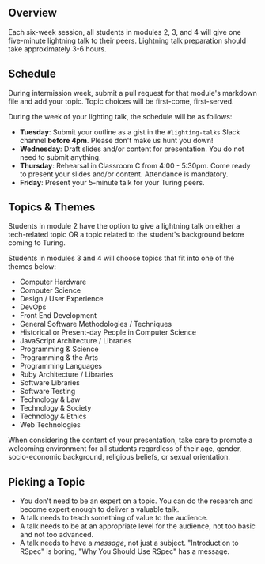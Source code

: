 ## Overview

Each six-week session, all students in modules 2, 3, and 4 will give one five-minute lightning talk to their peers. Lightning talk preparation should take approximately 3-6 hours. 

## Schedule

During intermission week, submit a pull request for that module's markdown file and add your topic. Topic choices will be first-come, first-served. 

During the week of your lighting talk, the schedule will be as follows:

* **Tuesday**: Submit your outline as a gist in the `#lighting-talks` Slack channel **before 4pm**. Please don't make us hunt you down!
* **Wednesday**: Draft slides and/or content for presentation. You do not need to submit anything.
* **Thursday**: Rehearsal in Classroom C from 4:00 - 5:30pm. Come ready to present your slides and/or content. Attendance is mandatory.
* **Friday**: Present your 5-minute talk for your Turing peers. 

## Topics & Themes

Students in module 2 have the option to give a lightning talk on either a tech-related topic OR a topic related to the student's background before coming to Turing. 

Students in modules 3 and 4 will choose topics that fit into one of the themes below:

* Computer Hardware
* Computer Science
* Design / User Experience
* DevOps
* Front End Development
* General Software Methodologies / Techniques
* Historical or Present-day People in Computer Science
* JavaScript Architecture / Libraries
* Programming & Science
* Programming & the Arts
* Programming Languages
* Ruby Architecture / Libraries
* Software Libraries
* Software Testing
* Technology & Law
* Technology & Society
* Technology & Ethics
* Web Technologies

When considering the content of your presentation, take care to promote a welcoming environment for all students regardless of their age, gender, socio-economic background, religious beliefs, or sexual orientation. 

## Picking a Topic

* You don't need to be an expert on a topic. You can do the research and become expert enough to deliver a valuable talk.
* A talk needs to teach something of value to the audience.
* A talk needs to be at an appropriate level for the audience, not too basic and not too advanced.
* A talk needs to have a *message*, not just a subject. "Introduction to RSpec" is boring, "Why You Should Use RSpec" has a message.
